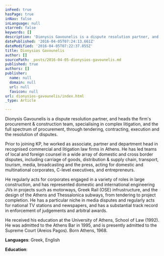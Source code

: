 ```yaml
---
inFeed: true
hasPage: true
inNav: false
inLanguage: null
starred: false
keywords: []
description: 'Dionysis Gavounelis is a dispute resolution partner, and heads the firm’s procurement & construction team, specialising in complex litigation, and the full spectrum of procurement, through tendering, contracting, execution and the resolution of disputes.'
datePublished: '2016-04-05T07:24:13.661Z'
dateModified: '2016-04-05T07:22:37.855Z'
title: Dionysios Gavounelis
author: []
sourcePath: _posts/2016-04-05-dionysios-gavounelis.md
published: true
authors: []
publisher:
  name: null
  domain: null
  url: null
  favicon: null
url: dionysios-gavounelis/index.html
_type: Article

---
```

Dionysis Gavounelis is a dispute resolution partner, and heads the firm's procurement & construction team, specialising in complex litigation, and the full spectrum of procurement, through tendering, contracting, execution and the resolution of disputes.

Prior to joining KP, he worked as associate, partner and department head in recognised commercial and litigation law firms in Athens. He has led teams of local and foreign counsel in a wide array of domestic and cross border disputes, including carriage of goods, distribution & supply chain, transport, tourism, media, broadcasting and the press, acting for domestic and multinational corporates, C-level executives, and entrepreneurs.

He regularly acts for corporates engaged in a variety of roles in large construction, and has represented domestic and international engineering JVs in projects such as motorways, Greek Rail (OSE) infrustructure, and the design of the Athens and Thessalonica subways, from tendering to project completion. He has a particular niche in media disputes and regularly acts for national TV stations and newspapers, and has a substantial track record in enforcement of judgements and arbitral awards.

He received his education at the University of Athens, School of Law (1992). He was admitted to the Athens Bar in 1995, and is presently admitted to the Supreme Court (Areios Pagos). Born Athens, 1968\.

**Languages**: Greek, English

**Education**: